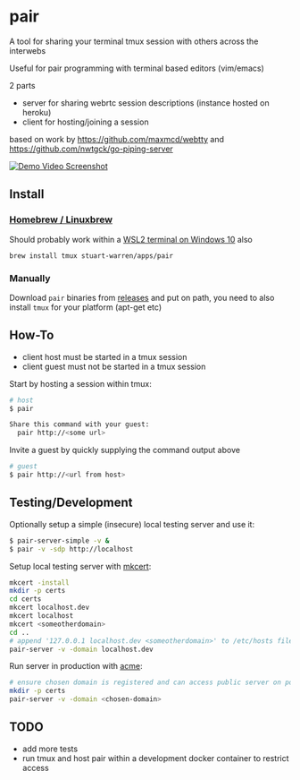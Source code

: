 # pair

A tool for sharing your terminal tmux session with others across the interwebs

Useful for pair programming with terminal based editors (vim/emacs)

2 parts

* server for sharing webrtc session descriptions (instance hosted on heroku)
* client for hosting/joining a session

based on work by https://github.com/maxmcd/webtty and https://github.com/nwtgck/go-piping-server

[![Demo Video Screenshot](https://user-images.githubusercontent.com/3208285/103408914-60521a80-4b5c-11eb-82e7-d7564eca424b.png)](https://user-images.githubusercontent.com/3208285/103408760-d3a75c80-4b5b-11eb-8271-b0efcd5330ba.mp4)

## Install

### [Homebrew / Linuxbrew](https://brew.sh/)

Should probably work within a [WSL2 terminal on Windows 10](https://docs.microsoft.com/en-us/windows/wsl/install-win10) also
```
brew install tmux stuart-warren/apps/pair
```
### Manually

Download `pair` binaries from [releases](https://github.com/stuart-warren/pair/releases) and put on path, you need to also install `tmux` for your platform (apt-get etc)

## How-To

* client host must be started in a tmux session
* client guest must not be started in a tmux session

Start by hosting a session within tmux:
```sh
# host
$ pair

Share this command with your guest:
  pair http://<some url>
```
Invite a guest by quickly supplying the command output above
```sh
# guest
$ pair http://<url from host>
```

## Testing/Development

Optionally setup a simple (insecure) local testing server and use it:
```sh
$ pair-server-simple -v &
$ pair -v -sdp http://localhost
```

Setup local testing server with [mkcert](https://mkcert.dev/):
```sh
mkcert -install
mkdir -p certs
cd certs
mkcert localhost.dev
mkcert localhost
mkcert <someotherdomain>
cd ..
# append '127.0.0.1 localhost.dev <someotherdomain>' to /etc/hosts file
pair-server -v -domain localhost.dev
```

Run server in production with [acme](https://pkg.go.dev/golang.org/x/crypto/acme/autocert):
```sh
# ensure chosen domain is registered and can access public server on ports 80 and 443
mkdir -p certs
pair-server -v -domain <chosen-domain>
```

## TODO
* add more tests
* run tmux and host pair within a development docker container to restrict access
